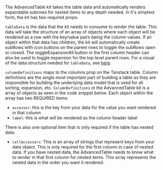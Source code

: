 The AdvancedTable kit takes the table data and automatically renders expandable subrows for nested items to any depth needed. In it's simplest form, the kit has two required props: 

`tableData` is the data that the kit needs to consume to render the table. This data will take the structure of an array of objects where each object will be rendered as a row with the key/value pairs being the column values. If an object within that data has children, the kit will automatically create subRows with icon buttons on the parent rows to toggle the subRows open or closed. The toggleExpansionAll button in the first column header can also be used to toggle expansion for the top level parent rows. For a visual of the data structure needed for `tableData`, see [here](https://github.com/powerhome/playbook/blob/1b2481c06137d2bc63031a1120c1bd4d01bfd9ec/playbook/app/pb_kits/playbook/pb_advanced_table/README.md).


`columnDefinitions` maps to the columns prop on the Tanstack table. Column definitions are the single most important part of building a table as they are responsible for building the underlying data model that is used for all sorting, expansion, etc. `ColumnDefinitions` in the AdvancedTable kit is a array of objects as seen in the code snippet below. Each object within the array has two REQUIRED items:

- `accessor`: this is the key from your data for the value you want rendered in that column
- `label`: this is what will be rendered as the column header label

There is also one optional item that is only required if the table has nested data: 

- `cellAccessors`: This is an array of strings that represent keys from your data object. This is only required for the first column in case of nested data. If you have nested data, the AdvancedTable needs to know what to render in that first column for nested items. This array represents the nested data in the order you want it rendered.